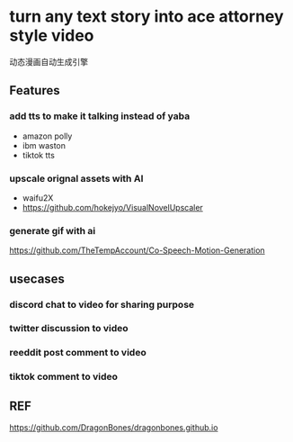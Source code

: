 # turn any text story into  ace attorney style video

动态漫画自动生成引擎    

## Features

### add tts  to make it talking instead of yaba

* amazon polly
* ibm waston
* tiktok tts

### upscale orignal assets with AI

* waifu2X
* https://github.com/hokejyo/VisualNovelUpscaler

### generate gif with ai

https://github.com/TheTempAccount/Co-Speech-Motion-Generation



## usecases


### discord chat to video for sharing purpose

### twitter discussion to video 


### reeddit post comment to video

### tiktok comment to video



## REF

https://github.com/DragonBones/dragonbones.github.io


